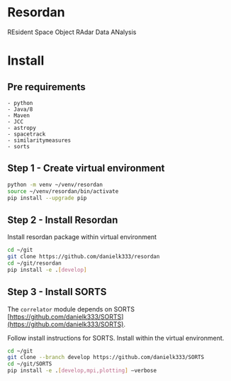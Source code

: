 # Resordan

REsident Space Object RAdar Data ANalysis


# Install

## Pre requirements
    - python
    - Java/8
    - Maven
    - JCC
    - astropy
    - spacetrack
    - similaritymeasures
    - sorts

## Step 1 - Create virtual environment
```sh
python -m venv ~/venv/resordan
source ~/venv/resordan/bin/activate
pip install --upgrade pip
```

## Step 2 - Install Resordan

Install resordan package within virtual environment

```sh
cd ~/git
git clone https://github.com/danielk333/resordan
cd ~/git/resordan
pip install -e .[develop]
```

## Step 3 - Install SORTS

The `correlator` module depends on SORTS [https://github.com/danielk333/SORTS](https://github.com/danielk333/SORTS).

Follow install instructions for SORTS. Install within the virtual environment. 

```sh
cd ~/git
git clone --branch develop https://github.com/danielk333/SORTS
cd ~/git/SORTS
pip install -e .[develop,mpi,plotting] –verbose
```

